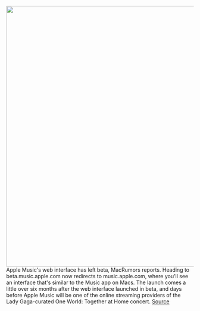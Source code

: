 <img src='https://cdn.vox-cdn.com/thumbor/lmopHXMzUR-5Uy5Rolf0kvl6nyY=/0x0:1920x1080/1200x800/filters:focal(807x387:1113x693)/cdn.vox-cdn.com/uploads/chorus_image/image/66666722/msedge_5hlYHj5Ihi.0.png' width='700px' /><br/>
Apple Music's web interface has left beta, MacRumors reports. Heading to beta.music.apple.com now redirects to music.apple.com, where you'll see an interface that's similar to the Music app on Macs. The launch comes a little over six months after the web interface launched in beta, and days before Apple Music will be one of the online streaming providers of the Lady Gaga-curated One World: Together at Home concert.
<a href='https://www.theverge.com/2020/4/17/21224749/apple-music-web-interface-ends-beta-one-world-together-at-home-concert'> Source <a/>